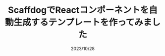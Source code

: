 ---
title: ScaffdogでReactコンポーネントを自動生成するテンプレートを作ってみました
description: 
date: 2023/10/28
tag:
  - Scaffdog
  - React
  - Storybook
  - Jest
published: false
---